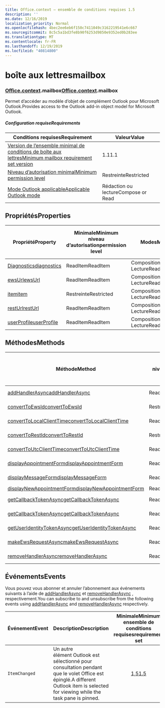 ```yaml
---
title: Office.context – ensemble de conditions requises 1.5
description: ''
ms.date: 12/16/2019
localization_priority: Normal
ms.openlocfilehash: 4bec2ee6eb6f150c7411049c3162219541e6c667
ms.sourcegitcommit: 8c5c5a1bd3fe8b90f6253d9850e9352ed0b283ee
ms.translationtype: MT
ms.contentlocale: fr-FR
ms.lasthandoff: 12/19/2019
ms.locfileid: "40814800"
---
```

# <a name="mailbox"></a><span data-ttu-id="ddc5c-102">boîte aux lettres</span><span class="sxs-lookup"><span data-stu-id="ddc5c-102">mailbox</span></span>

### <a name="officeofficemdcontextofficecontextmdmailbox"></a><span data-ttu-id="ddc5c-103">[Office](office.md)[.context](office.context.md).mailbox</span><span class="sxs-lookup"><span data-stu-id="ddc5c-103">[Office](office.md)[.context](office.context.md).mailbox</span></span>

<span data-ttu-id="ddc5c-104">Permet d’accéder au modèle d’objet de complément Outlook pour Microsoft Outlook.</span><span class="sxs-lookup"><span data-stu-id="ddc5c-104">Provides access to the Outlook add-in object model for Microsoft Outlook.</span></span>

##### <a name="requirements"></a><span data-ttu-id="ddc5c-105">Configuration requise</span><span class="sxs-lookup"><span data-stu-id="ddc5c-105">Requirements</span></span>

|<span data-ttu-id="ddc5c-106">Conditions requises</span><span class="sxs-lookup"><span data-stu-id="ddc5c-106">Requirement</span></span>| <span data-ttu-id="ddc5c-107">Valeur</span><span class="sxs-lookup"><span data-stu-id="ddc5c-107">Value</span></span>|
|---|---|
|[<span data-ttu-id="ddc5c-108">Version de l’ensemble minimal de conditions de boîte aux lettres</span><span class="sxs-lookup"><span data-stu-id="ddc5c-108">Minimum mailbox requirement set version</span></span>](../../requirement-sets/outlook-api-requirement-sets.md)| <span data-ttu-id="ddc5c-109">1.1</span><span class="sxs-lookup"><span data-stu-id="ddc5c-109">1.1</span></span>|
|[<span data-ttu-id="ddc5c-110">Niveau d’autorisation minimal</span><span class="sxs-lookup"><span data-stu-id="ddc5c-110">Minimum permission level</span></span>](/outlook/add-ins/understanding-outlook-add-in-permissions)| <span data-ttu-id="ddc5c-111">Restreinte</span><span class="sxs-lookup"><span data-stu-id="ddc5c-111">Restricted</span></span>|
|[<span data-ttu-id="ddc5c-112">Mode Outlook applicable</span><span class="sxs-lookup"><span data-stu-id="ddc5c-112">Applicable Outlook mode</span></span>](/outlook/add-ins/#extension-points)| <span data-ttu-id="ddc5c-113">Rédaction ou lecture</span><span class="sxs-lookup"><span data-stu-id="ddc5c-113">Compose or Read</span></span>|

## <a name="properties"></a><span data-ttu-id="ddc5c-114">Propriétés</span><span class="sxs-lookup"><span data-stu-id="ddc5c-114">Properties</span></span>

| <span data-ttu-id="ddc5c-115">Propriété</span><span class="sxs-lookup"><span data-stu-id="ddc5c-115">Property</span></span> | <span data-ttu-id="ddc5c-116">Minimale</span><span class="sxs-lookup"><span data-stu-id="ddc5c-116">Minimum</span></span><br><span data-ttu-id="ddc5c-117">niveau d’autorisation</span><span class="sxs-lookup"><span data-stu-id="ddc5c-117">permission level</span></span> | <span data-ttu-id="ddc5c-118">Modes</span><span class="sxs-lookup"><span data-stu-id="ddc5c-118">Modes</span></span> | <span data-ttu-id="ddc5c-119">Type de retour</span><span class="sxs-lookup"><span data-stu-id="ddc5c-119">Return type</span></span> | <span data-ttu-id="ddc5c-120">Minimale</span><span class="sxs-lookup"><span data-stu-id="ddc5c-120">Minimum</span></span><br><span data-ttu-id="ddc5c-121">ensemble de conditions requises</span><span class="sxs-lookup"><span data-stu-id="ddc5c-121">requirement set</span></span> |
|---|---|---|---|:---:|
| [<span data-ttu-id="ddc5c-122">Diagnostics</span><span class="sxs-lookup"><span data-stu-id="ddc5c-122">diagnostics</span></span>](office.context.mailbox.diagnostics.md) | <span data-ttu-id="ddc5c-123">ReadItem</span><span class="sxs-lookup"><span data-stu-id="ddc5c-123">ReadItem</span></span> | <span data-ttu-id="ddc5c-124">Composition</span><span class="sxs-lookup"><span data-stu-id="ddc5c-124">Compose</span></span><br><span data-ttu-id="ddc5c-125">Lecture</span><span class="sxs-lookup"><span data-stu-id="ddc5c-125">Read</span></span> | [<span data-ttu-id="ddc5c-126">Diagnostics</span><span class="sxs-lookup"><span data-stu-id="ddc5c-126">Diagnostics</span></span>](/javascript/api/outlook/office.diagnostics?view=outlook-js-1.5) | [<span data-ttu-id="ddc5c-127">1.1</span><span class="sxs-lookup"><span data-stu-id="ddc5c-127">1.1</span></span>](../requirement-set-1.1/outlook-requirement-set-1.1.md) |
| [<span data-ttu-id="ddc5c-128">ewsUrl</span><span class="sxs-lookup"><span data-stu-id="ddc5c-128">ewsUrl</span></span>](/javascript/api/outlook/office.mailbox?view=outlook-js-1.5#ewsurl) | <span data-ttu-id="ddc5c-129">ReadItem</span><span class="sxs-lookup"><span data-stu-id="ddc5c-129">ReadItem</span></span> | <span data-ttu-id="ddc5c-130">Composition</span><span class="sxs-lookup"><span data-stu-id="ddc5c-130">Compose</span></span><br><span data-ttu-id="ddc5c-131">Lecture</span><span class="sxs-lookup"><span data-stu-id="ddc5c-131">Read</span></span> | <span data-ttu-id="ddc5c-132">String</span><span class="sxs-lookup"><span data-stu-id="ddc5c-132">String</span></span> | [<span data-ttu-id="ddc5c-133">1.1</span><span class="sxs-lookup"><span data-stu-id="ddc5c-133">1.1</span></span>](../requirement-set-1.1/outlook-requirement-set-1.1.md) |
| [<span data-ttu-id="ddc5c-134">item</span><span class="sxs-lookup"><span data-stu-id="ddc5c-134">item</span></span>](office.context.mailbox.item.md) | <span data-ttu-id="ddc5c-135">Restreinte</span><span class="sxs-lookup"><span data-stu-id="ddc5c-135">Restricted</span></span> | <span data-ttu-id="ddc5c-136">Composition</span><span class="sxs-lookup"><span data-stu-id="ddc5c-136">Compose</span></span><br><span data-ttu-id="ddc5c-137">Lecture</span><span class="sxs-lookup"><span data-stu-id="ddc5c-137">Read</span></span> | [<span data-ttu-id="ddc5c-138">Élément</span><span class="sxs-lookup"><span data-stu-id="ddc5c-138">Item</span></span>](/javascript/api/outlook/office.item?view=outlook-js-1.5) | [<span data-ttu-id="ddc5c-139">1.1</span><span class="sxs-lookup"><span data-stu-id="ddc5c-139">1.1</span></span>](../requirement-set-1.1/outlook-requirement-set-1.1.md) |
| [<span data-ttu-id="ddc5c-140">restUrl</span><span class="sxs-lookup"><span data-stu-id="ddc5c-140">restUrl</span></span>](/javascript/api/outlook/office.mailbox?view=outlook-js-1.5#resturl) | <span data-ttu-id="ddc5c-141">ReadItem</span><span class="sxs-lookup"><span data-stu-id="ddc5c-141">ReadItem</span></span> | <span data-ttu-id="ddc5c-142">Composition</span><span class="sxs-lookup"><span data-stu-id="ddc5c-142">Compose</span></span><br><span data-ttu-id="ddc5c-143">Lecture</span><span class="sxs-lookup"><span data-stu-id="ddc5c-143">Read</span></span> | <span data-ttu-id="ddc5c-144">String</span><span class="sxs-lookup"><span data-stu-id="ddc5c-144">String</span></span> | [<span data-ttu-id="ddc5c-145">1,5</span><span class="sxs-lookup"><span data-stu-id="ddc5c-145">1.5</span></span>](../requirement-set-1.5/outlook-requirement-set-1.5.md) |
| [<span data-ttu-id="ddc5c-146">userProfile</span><span class="sxs-lookup"><span data-stu-id="ddc5c-146">userProfile</span></span>](office.context.mailbox.userProfile.md) | <span data-ttu-id="ddc5c-147">ReadItem</span><span class="sxs-lookup"><span data-stu-id="ddc5c-147">ReadItem</span></span> | <span data-ttu-id="ddc5c-148">Composition</span><span class="sxs-lookup"><span data-stu-id="ddc5c-148">Compose</span></span><br><span data-ttu-id="ddc5c-149">Lecture</span><span class="sxs-lookup"><span data-stu-id="ddc5c-149">Read</span></span> | [<span data-ttu-id="ddc5c-150">Profil</span><span class="sxs-lookup"><span data-stu-id="ddc5c-150">UserProfile</span></span>](/javascript/api/outlook/office.userprofile?view=outlook-js-1.5) | [<span data-ttu-id="ddc5c-151">1.1</span><span class="sxs-lookup"><span data-stu-id="ddc5c-151">1.1</span></span>](../requirement-set-1.1/outlook-requirement-set-1.1.md) |

## <a name="methods"></a><span data-ttu-id="ddc5c-152">Méthodes</span><span class="sxs-lookup"><span data-stu-id="ddc5c-152">Methods</span></span>

| <span data-ttu-id="ddc5c-153">Méthode</span><span class="sxs-lookup"><span data-stu-id="ddc5c-153">Method</span></span> | <span data-ttu-id="ddc5c-154">Minimale</span><span class="sxs-lookup"><span data-stu-id="ddc5c-154">Minimum</span></span><br><span data-ttu-id="ddc5c-155">niveau d’autorisation</span><span class="sxs-lookup"><span data-stu-id="ddc5c-155">permission level</span></span> | <span data-ttu-id="ddc5c-156">Modes</span><span class="sxs-lookup"><span data-stu-id="ddc5c-156">Modes</span></span> | <span data-ttu-id="ddc5c-157">Minimale</span><span class="sxs-lookup"><span data-stu-id="ddc5c-157">Minimum</span></span><br><span data-ttu-id="ddc5c-158">ensemble de conditions requises</span><span class="sxs-lookup"><span data-stu-id="ddc5c-158">requirement set</span></span> |
|---|---|---|:---:|
| [<span data-ttu-id="ddc5c-159">addHandlerAsync</span><span class="sxs-lookup"><span data-stu-id="ddc5c-159">addHandlerAsync</span></span>](/javascript/api/outlook/office.mailbox?view=outlook-js-1.5#addhandlerasync-eventtype--handler--options--callback-) | <span data-ttu-id="ddc5c-160">ReadItem</span><span class="sxs-lookup"><span data-stu-id="ddc5c-160">ReadItem</span></span> | <span data-ttu-id="ddc5c-161">Composition</span><span class="sxs-lookup"><span data-stu-id="ddc5c-161">Compose</span></span><br><span data-ttu-id="ddc5c-162">Lecture</span><span class="sxs-lookup"><span data-stu-id="ddc5c-162">Read</span></span> | [<span data-ttu-id="ddc5c-163">1,5</span><span class="sxs-lookup"><span data-stu-id="ddc5c-163">1.5</span></span>](../requirement-set-1.5/outlook-requirement-set-1.5.md) |
| [<span data-ttu-id="ddc5c-164">convertToEwsId</span><span class="sxs-lookup"><span data-stu-id="ddc5c-164">convertToEwsId</span></span>](/javascript/api/outlook/office.mailbox?view=outlook-js-1.5#converttoewsid-itemid--restversion-) | <span data-ttu-id="ddc5c-165">Restreinte</span><span class="sxs-lookup"><span data-stu-id="ddc5c-165">Restricted</span></span> | <span data-ttu-id="ddc5c-166">Composition</span><span class="sxs-lookup"><span data-stu-id="ddc5c-166">Compose</span></span><br><span data-ttu-id="ddc5c-167">Lecture</span><span class="sxs-lookup"><span data-stu-id="ddc5c-167">Read</span></span> | [<span data-ttu-id="ddc5c-168">1.3</span><span class="sxs-lookup"><span data-stu-id="ddc5c-168">1.3</span></span>](../requirement-set-1.3/outlook-requirement-set-1.3.md) |
| [<span data-ttu-id="ddc5c-169">convertToLocalClientTime</span><span class="sxs-lookup"><span data-stu-id="ddc5c-169">convertToLocalClientTime</span></span>](/javascript/api/outlook/office.mailbox?view=outlook-js-1.5#converttolocalclienttime-timevalue-) | <span data-ttu-id="ddc5c-170">ReadItem</span><span class="sxs-lookup"><span data-stu-id="ddc5c-170">ReadItem</span></span> | <span data-ttu-id="ddc5c-171">Composition</span><span class="sxs-lookup"><span data-stu-id="ddc5c-171">Compose</span></span><br><span data-ttu-id="ddc5c-172">Lecture</span><span class="sxs-lookup"><span data-stu-id="ddc5c-172">Read</span></span> | [<span data-ttu-id="ddc5c-173">1.1</span><span class="sxs-lookup"><span data-stu-id="ddc5c-173">1.1</span></span>](../requirement-set-1.1/outlook-requirement-set-1.1.md) |
| [<span data-ttu-id="ddc5c-174">convertToRestId</span><span class="sxs-lookup"><span data-stu-id="ddc5c-174">convertToRestId</span></span>](/javascript/api/outlook/office.mailbox?view=outlook-js-1.5#converttorestid-itemid--restversion-) | <span data-ttu-id="ddc5c-175">Restreinte</span><span class="sxs-lookup"><span data-stu-id="ddc5c-175">Restricted</span></span> | <span data-ttu-id="ddc5c-176">Composition</span><span class="sxs-lookup"><span data-stu-id="ddc5c-176">Compose</span></span><br><span data-ttu-id="ddc5c-177">Lecture</span><span class="sxs-lookup"><span data-stu-id="ddc5c-177">Read</span></span> | [<span data-ttu-id="ddc5c-178">1.3</span><span class="sxs-lookup"><span data-stu-id="ddc5c-178">1.3</span></span>](../requirement-set-1.3/outlook-requirement-set-1.3.md) |
| [<span data-ttu-id="ddc5c-179">convertToUtcClientTime</span><span class="sxs-lookup"><span data-stu-id="ddc5c-179">convertToUtcClientTime</span></span>](/javascript/api/outlook/office.mailbox?view=outlook-js-1.5#converttoutcclienttime-input-) | <span data-ttu-id="ddc5c-180">ReadItem</span><span class="sxs-lookup"><span data-stu-id="ddc5c-180">ReadItem</span></span> | <span data-ttu-id="ddc5c-181">Composition</span><span class="sxs-lookup"><span data-stu-id="ddc5c-181">Compose</span></span><br><span data-ttu-id="ddc5c-182">Lecture</span><span class="sxs-lookup"><span data-stu-id="ddc5c-182">Read</span></span> | [<span data-ttu-id="ddc5c-183">1.1</span><span class="sxs-lookup"><span data-stu-id="ddc5c-183">1.1</span></span>](../requirement-set-1.1/outlook-requirement-set-1.1.md) |
| [<span data-ttu-id="ddc5c-184">displayAppointmentForm</span><span class="sxs-lookup"><span data-stu-id="ddc5c-184">displayAppointmentForm</span></span>](/javascript/api/outlook/office.mailbox?view=outlook-js-1.5#displayappointmentform-itemid-) | <span data-ttu-id="ddc5c-185">ReadItem</span><span class="sxs-lookup"><span data-stu-id="ddc5c-185">ReadItem</span></span> | <span data-ttu-id="ddc5c-186">Composition</span><span class="sxs-lookup"><span data-stu-id="ddc5c-186">Compose</span></span><br><span data-ttu-id="ddc5c-187">Lecture</span><span class="sxs-lookup"><span data-stu-id="ddc5c-187">Read</span></span> | [<span data-ttu-id="ddc5c-188">1.1</span><span class="sxs-lookup"><span data-stu-id="ddc5c-188">1.1</span></span>](../requirement-set-1.1/outlook-requirement-set-1.1.md) |
| [<span data-ttu-id="ddc5c-189">displayMessageForm</span><span class="sxs-lookup"><span data-stu-id="ddc5c-189">displayMessageForm</span></span>](/javascript/api/outlook/office.mailbox?view=outlook-js-1.5#displaymessageform-itemid-) | <span data-ttu-id="ddc5c-190">ReadItem</span><span class="sxs-lookup"><span data-stu-id="ddc5c-190">ReadItem</span></span> | <span data-ttu-id="ddc5c-191">Composition</span><span class="sxs-lookup"><span data-stu-id="ddc5c-191">Compose</span></span><br><span data-ttu-id="ddc5c-192">Lecture</span><span class="sxs-lookup"><span data-stu-id="ddc5c-192">Read</span></span> | [<span data-ttu-id="ddc5c-193">1.1</span><span class="sxs-lookup"><span data-stu-id="ddc5c-193">1.1</span></span>](../requirement-set-1.1/outlook-requirement-set-1.1.md) |
| [<span data-ttu-id="ddc5c-194">displayNewAppointmentForm</span><span class="sxs-lookup"><span data-stu-id="ddc5c-194">displayNewAppointmentForm</span></span>](/javascript/api/outlook/office.mailbox?view=outlook-js-1.5#displaynewappointmentform-parameters-) | <span data-ttu-id="ddc5c-195">ReadItem</span><span class="sxs-lookup"><span data-stu-id="ddc5c-195">ReadItem</span></span> | <span data-ttu-id="ddc5c-196">Lecture</span><span class="sxs-lookup"><span data-stu-id="ddc5c-196">Read</span></span> | [<span data-ttu-id="ddc5c-197">1.1</span><span class="sxs-lookup"><span data-stu-id="ddc5c-197">1.1</span></span>](../requirement-set-1.1/outlook-requirement-set-1.1.md) |
| [<span data-ttu-id="ddc5c-198">getCallbackTokenAsync</span><span class="sxs-lookup"><span data-stu-id="ddc5c-198">getCallbackTokenAsync</span></span>](/javascript/api/outlook/office.mailbox?view=outlook-js-1.5#getcallbacktokenasync-options--callback-) | <span data-ttu-id="ddc5c-199">ReadItem</span><span class="sxs-lookup"><span data-stu-id="ddc5c-199">ReadItem</span></span> | <span data-ttu-id="ddc5c-200">Composition</span><span class="sxs-lookup"><span data-stu-id="ddc5c-200">Compose</span></span><br><span data-ttu-id="ddc5c-201">Lecture</span><span class="sxs-lookup"><span data-stu-id="ddc5c-201">Read</span></span> | [<span data-ttu-id="ddc5c-202">1,5</span><span class="sxs-lookup"><span data-stu-id="ddc5c-202">1.5</span></span>](../requirement-set-1.5/outlook-requirement-set-1.5.md) |
| [<span data-ttu-id="ddc5c-203">getCallbackTokenAsync</span><span class="sxs-lookup"><span data-stu-id="ddc5c-203">getCallbackTokenAsync</span></span>](/javascript/api/outlook/office.mailbox?view=outlook-js-1.5#getcallbacktokenasync-callback--usercontext-) | <span data-ttu-id="ddc5c-204">ReadItem</span><span class="sxs-lookup"><span data-stu-id="ddc5c-204">ReadItem</span></span> | <span data-ttu-id="ddc5c-205">Composition</span><span class="sxs-lookup"><span data-stu-id="ddc5c-205">Compose</span></span><br><span data-ttu-id="ddc5c-206">Lecture</span><span class="sxs-lookup"><span data-stu-id="ddc5c-206">Read</span></span> | [<span data-ttu-id="ddc5c-207">1.3</span><span class="sxs-lookup"><span data-stu-id="ddc5c-207">1.3</span></span>](../requirement-set-1.3/outlook-requirement-set-1.3.md)<br>[<span data-ttu-id="ddc5c-208">1.1</span><span class="sxs-lookup"><span data-stu-id="ddc5c-208">1.1</span></span>](../requirement-set-1.1/outlook-requirement-set-1.1.md) |
| [<span data-ttu-id="ddc5c-209">getUserIdentityTokenAsync</span><span class="sxs-lookup"><span data-stu-id="ddc5c-209">getUserIdentityTokenAsync</span></span>](/javascript/api/outlook/office.mailbox?view=outlook-js-1.5#getuseridentitytokenasync-callback--usercontext-) | <span data-ttu-id="ddc5c-210">ReadItem</span><span class="sxs-lookup"><span data-stu-id="ddc5c-210">ReadItem</span></span> | <span data-ttu-id="ddc5c-211">Composition</span><span class="sxs-lookup"><span data-stu-id="ddc5c-211">Compose</span></span><br><span data-ttu-id="ddc5c-212">Lecture</span><span class="sxs-lookup"><span data-stu-id="ddc5c-212">Read</span></span> | [<span data-ttu-id="ddc5c-213">1.1</span><span class="sxs-lookup"><span data-stu-id="ddc5c-213">1.1</span></span>](../requirement-set-1.1/outlook-requirement-set-1.1.md) |
| [<span data-ttu-id="ddc5c-214">makeEwsRequestAsync</span><span class="sxs-lookup"><span data-stu-id="ddc5c-214">makeEwsRequestAsync</span></span>](/javascript/api/outlook/office.mailbox?view=outlook-js-1.5#makeewsrequestasync-data--callback--usercontext-) | <span data-ttu-id="ddc5c-215">ReadWriteMailbox</span><span class="sxs-lookup"><span data-stu-id="ddc5c-215">ReadWriteMailbox</span></span> | <span data-ttu-id="ddc5c-216">Composition</span><span class="sxs-lookup"><span data-stu-id="ddc5c-216">Compose</span></span><br><span data-ttu-id="ddc5c-217">Lecture</span><span class="sxs-lookup"><span data-stu-id="ddc5c-217">Read</span></span> | [<span data-ttu-id="ddc5c-218">1.1</span><span class="sxs-lookup"><span data-stu-id="ddc5c-218">1.1</span></span>](../requirement-set-1.1/outlook-requirement-set-1.1.md) |
| [<span data-ttu-id="ddc5c-219">removeHandlerAsync</span><span class="sxs-lookup"><span data-stu-id="ddc5c-219">removeHandlerAsync</span></span>](/javascript/api/outlook/office.mailbox?view=outlook-js-1.5#removehandlerasync-eventtype--options--callback-) | <span data-ttu-id="ddc5c-220">ReadItem</span><span class="sxs-lookup"><span data-stu-id="ddc5c-220">ReadItem</span></span> | <span data-ttu-id="ddc5c-221">Composition</span><span class="sxs-lookup"><span data-stu-id="ddc5c-221">Compose</span></span><br><span data-ttu-id="ddc5c-222">Lecture</span><span class="sxs-lookup"><span data-stu-id="ddc5c-222">Read</span></span> | [<span data-ttu-id="ddc5c-223">1,5</span><span class="sxs-lookup"><span data-stu-id="ddc5c-223">1.5</span></span>](../requirement-set-1.5/outlook-requirement-set-1.5.md) |

## <a name="events"></a><span data-ttu-id="ddc5c-224">Événements</span><span class="sxs-lookup"><span data-stu-id="ddc5c-224">Events</span></span>

<span data-ttu-id="ddc5c-225">Vous pouvez vous abonner et annuler l’abonnement aux événements suivants à l’aide de [addHandlerAsync](/javascript/api/outlook/office.mailbox?view=outlook-js-1.5#addhandlerasync-eventtype--handler--options--callback-) et [removeHandlerAsync](/javascript/api/outlook/office.mailbox?view=outlook-js-1.5#removehandlerasync-eventtype--options--callback-) , respectivement.</span><span class="sxs-lookup"><span data-stu-id="ddc5c-225">You can subscribe to and unsubscribe from the following events using [addHandlerAsync](/javascript/api/outlook/office.mailbox?view=outlook-js-1.5#addhandlerasync-eventtype--handler--options--callback-) and [removeHandlerAsync](/javascript/api/outlook/office.mailbox?view=outlook-js-1.5#removehandlerasync-eventtype--options--callback-) respectively.</span></span>

| <span data-ttu-id="ddc5c-226">Événement</span><span class="sxs-lookup"><span data-stu-id="ddc5c-226">Event</span></span> | <span data-ttu-id="ddc5c-227">Description</span><span class="sxs-lookup"><span data-stu-id="ddc5c-227">Description</span></span> | <span data-ttu-id="ddc5c-228">Minimale</span><span class="sxs-lookup"><span data-stu-id="ddc5c-228">Minimum</span></span><br><span data-ttu-id="ddc5c-229">ensemble de conditions requises</span><span class="sxs-lookup"><span data-stu-id="ddc5c-229">requirement set</span></span> |
|---|---|:---:|
|`ItemChanged`| <span data-ttu-id="ddc5c-230">Un autre élément Outlook est sélectionné pour consultation pendant que le volet Office est épinglé.</span><span class="sxs-lookup"><span data-stu-id="ddc5c-230">A different Outlook item is selected for viewing while the task pane is pinned.</span></span> | [<span data-ttu-id="ddc5c-231">1,5</span><span class="sxs-lookup"><span data-stu-id="ddc5c-231">1.5</span></span>](../requirement-set-1.5/outlook-requirement-set-1.5.md) |
